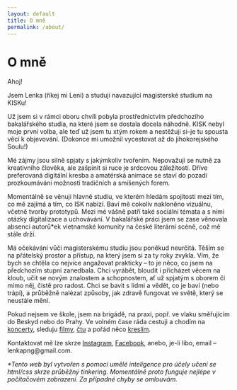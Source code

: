 ```yaml
---
layout: default
title: O mně
permalink: /about/
---
```


# O mně

<p>Ahoj!</p>

<p>
Jsem Lenka (říkej mi Leni) a studuji navazující magisterské studium na KISKu!
</p>

<p>
Už jsem si v rámci oboru chvíli pobyla prostřednictvím předchozího bakalářského studia, na které jsem se dostala docela náhodně. KISK nebyl moje první volba, ale teď už jsem tu xtým rokem a nestěžuji si–je tu spousta věcí k objevování. (Dokonce mi umožnil vycestovat až do jihokorejského Soulu!)
</p>

<p>Mé zájmy jsou silně spjaty s jakýmkoliv tvořením. Nepovažuji se nutně za kreativního člověka, ale zašpinit si ruce je srdcovou záležitostí. Dříve preferovaná digitální kresba a amatérská animace se staví do pozadí prozkoumávání možností tradičních a smíšených forem.</p>

<p>
Momentálně se věnuji hlavně studiu, ve kterém hledám spojitosti mezi tím, co mě zajímá a tím, co ISK nabízí. Baví mě cokoliv nakloněno vizuálnu, včetně tvorby prototypů. Mezi mé vášně patří také sociální témata a s nimi otázky digitalizace a uchovávání. V bakalářské práci jsem se zase věnovala absenci autorů*ek vietnamské komunity na české literární scéně, což mě stále drží.
</p>

<p>Má očekávání vůči magisterskému studiu jsou poněkud neurčitá. Těším se na přátelský prostor a přístup, na který jsem si za ty roky zvykla. Vím, že bych se chtěla co nejvíce angažovat prakticky – to je něco, co jsem na předchozím stupni zanedbala. Chci vyrábět, bloudit i přicházet věcem na kloub, učit se novým znalostem a schopnostem, ať už spjatým s oborem či mimo něj, čistě pro radost. Chci se bavit s lidmi a vědět, co je baví (nebo trápí), a průběžně nalézat způsoby, jak zdravě fungovat ve světě, který se neustále mění.</p>

<p>
Pokud nejsem ve škole, jsem na brigádě, na praxi, popř. ve vlaku směřujícím do Beskyd nebo do Prahy. Ve volném čase ráda cestuji a chodím na <a href="https://lenkapng.github.io/concerts/">koncerty</a>, sleduju <a href="https://letterboxd.com/lenkapng/">filmy</a>, <a href="https://www.goodreads.com/burninghill">čtu</a> a pořád něco <a href="https://lenkapng.wixsite.com/my-site">kreslím</a>.​​
</p>

<p>
Kontaktovat mě lze skrze <a href="https://instagram.com/lenkajpg">Instagram</a>, <a href="https://www.facebook.com/leni.polednikova/">Facebook</a>, anebo, je-li libo, email – lenkapng@gmail.com.
</p>

<p><em>*Tento web byl vytvořen s pomocí umělé inteligence pro účely učení se html/css skrze průběžný <em>tinkering</em>. Momentálně proto funguje nejlépe v počítačovém zobrazení. Za případné chyby se omlouvám.</em></p>

